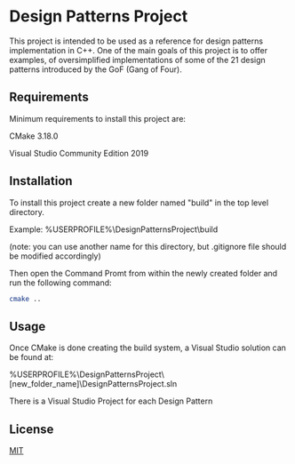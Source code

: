 # Design Patterns Project

This project is intended to be used as a reference for design patterns implementation in C++.
One of the main goals of this project is to offer examples, of oversimplified implementations 
of some of the 21 design patterns introduced by the GoF (Gang of Four).

## Requirements

Minimum requirements to install this project are: 

CMake 3.18.0

Visual Studio Community Edition 2019


## Installation

To install this project create a new folder named "build" in the top level directory.

Example: %USERPROFILE%\DesignPatternsProject\\build

(note: you can use another name for this directory, but .gitignore file should be modified accordingly)

Then open the Command Promt from within the newly created folder and run the following command:

```bash
cmake ..
```

## Usage

Once CMake is done creating the build system, a Visual Studio solution can be found at:
 
%USERPROFILE%\DesignPatternsProject\\[new_folder_name]\\DesignPatternsProject.sln 

There is a Visual Studio Project for each Design Pattern

## License
[MIT](https://choosealicense.com/licenses/mit/)